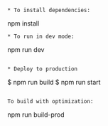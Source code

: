 

```
* To install dependencies:
```
npm install


```
* To run in dev mode:
```
npm run dev

```

* Deploy to production

```
$ npm run build
$ npm run start
```

To build with optimization:

```
npm run build-prod
```